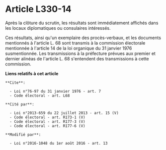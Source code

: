 # Article L330-14

Après la clôture du scrutin, les résultats sont immédiatement affichés dans les locaux diplomatiques ou consulaires
intéressés. 

Ces résultats, ainsi qu'un exemplaire des procès-verbaux, et les documents mentionnés à l'article L. 68 sont transmis à la
commission électorale mentionnée à l'article 14 de la loi organique du 31 janvier 1976 susmentionnée. Les transmissions à la
préfecture prévues aux premier et dernier alinéas de l'article L. 68 s'entendent des transmissions à cette commission.

**Liens relatifs à cet article**

	**Cite**:

	  - Loi n°76-97 du 31 janvier 1976 - art. 7
	  - Code électoral - art. L68

	**Cité par**:

	  - Loi n°2013-659 du 22 juillet 2013 - art. 15 (V)
	  - Code électoral - art. R173-1 (V)
	  - Code électoral - art. R177-3 (V)
	  - Code électoral - art. R177-6 (V)

	**Modifié par**:

	  - Loi n°2016-1048 du 1er août 2016 - art. 13
